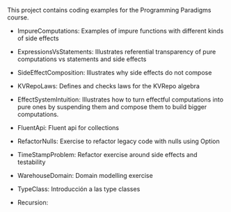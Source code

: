 This project contains coding examples for the Programming Paradigms course. 

- ImpureComputations: Examples of impure functions with different kinds of side effects

- ExpressionsVsStatements: Illustrates referential transparency of pure computations vs 
                           statements and side effects

- SideEffectComposition: Illustrates why side effects do not compose

- KVRepoLaws: Defines and checks laws for the KVRepo algebra

- EffectSystemIntuition: Illustrates how to turn effectful computations into pure ones by suspending
                         them and compose them to build bigger computations.

- FluentApi: Fluent api for collections

- RefactorNulls: Exercise to refactor legacy code with nulls using Option

- TimeStampProblem: Refactor exercise around side effects and testability

- WarehouseDomain: Domain modelling exercise

- TypeClass: Introducción a las type classes

- Recursion: 

